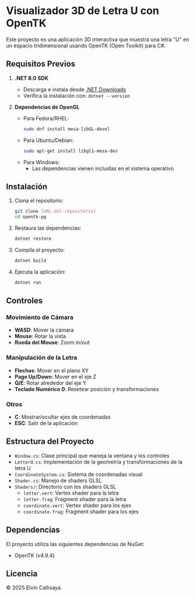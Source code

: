# Visualizador 3D de Letra U con OpenTK

Este proyecto es una aplicación 3D interactiva que muestra una letra "U" en un espacio tridimensional usando OpenTK (Open Toolkit) para C#.

## Requisitos Previos

1. **.NET 8.0 SDK**
   - Descarga e instala desde [.NET Downloads](https://dotnet.microsoft.com/download)
   - Verifica la instalación con: `dotnet --version`

2. **Dependencias de OpenGL**
   - Para Fedora/RHEL:
     ```bash
     sudo dnf install mesa-libGL-devel
     ```
   - Para Ubuntu/Debian:
     ```bash
     sudo apt-get install libgl1-mesa-dev
     ```
   - Para Windows:
     - Las dependencias vienen incluidas en el sistema operativo

## Instalación

1. Clona el repositorio:
   ```bash
   git clone [URL-del-repositorio]
   cd opentk-pg
   ```

2. Restaura las dependencias:
   ```bash
   dotnet restore
   ```

3. Compila el proyecto:
   ```bash
   dotnet build
   ```

4. Ejecuta la aplicación:
   ```bash
   dotnet run
   ```

## Controles

### Movimiento de Cámara
- **WASD**: Mover la cámara
- **Mouse**: Rotar la vista
- **Rueda del Mouse**: Zoom in/out

### Manipulación de la Letra
- **Flechas**: Mover en el plano XY
- **Page Up/Down**: Mover en el eje Z
- **Q/E**: Rotar alrededor del eje Y
- **Teclado Numérico 0**: Resetear posición y transformaciones

### Otros
- **C**: Mostrar/ocultar ejes de coordenadas
- **ESC**: Salir de la aplicación

## Estructura del Proyecto

- `Window.cs`: Clase principal que maneja la ventana y los controles
- `LetterU.cs`: Implementación de la geometría y transformaciones de la letra U
- `CoordinateSystem.cs`: Sistema de coordenadas visual
- `Shader.cs`: Manejo de shaders GLSL
- `Shaders/`: Directorio con los shaders GLSL
  - `letter.vert`: Vertex shader para la letra
  - `letter.frag`: Fragment shader para la letra
  - `coordinate.vert`: Vertex shader para los ejes
  - `coordinate.frag`: Fragment shader para los ejes

## Dependencias

El proyecto utiliza las siguientes dependencias de NuGet:
- OpenTK (v4.9.4)

## Licencia

© 2025 Elvin Callisaya.